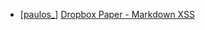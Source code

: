 * [[paulos_](https://hackerone.com/paulos_)] [Dropbox Paper - Markdown XSS](https://hackerone.com/reports/223906)
